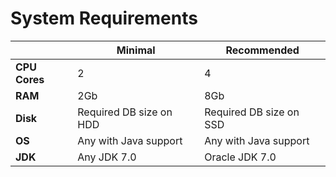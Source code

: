 # System Requirements

|  | Minimal | Recommended |
| -- | -- | -- |
| **CPU Cores** | 2 | 4 |
| **RAM** | 2Gb | 8Gb |
| **Disk** | Required DB size on HDD | Required DB size on SSD |
| **OS** | Any with Java support | Any with Java support |
| **JDK** | Any JDK 7.0 | Oracle JDK 7.0 |
